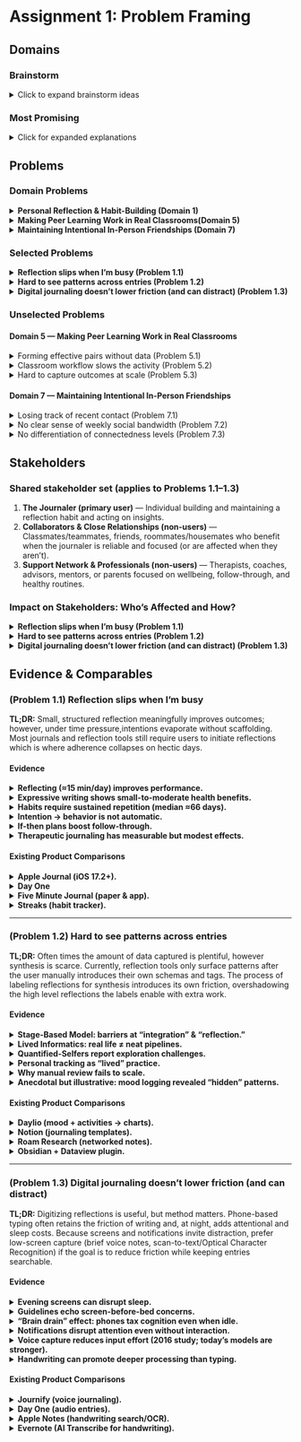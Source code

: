 # Assignment 1: Problem Framing

## Domains

### Brainstorm

<details>
<summary>Click to expand brainstorm ideas</summary>

1. **Personal Reflection & Habit-Building**  
   I care about regular reflection but run into friction: remembering to journal, carving out the time, and not having a quick way to review past entries or pull higher-level insights from them. Writing often feels like an extra task. I want a lightweight, structured way to capture thoughts daily and see patterns over time without it feeling like another task.

2. **Student-to-Student Campus Exchange**  
   At Harvard, students often use dorm email lists and send slide decks of items to sell, which creates a flood of “spammy” emails at the start and end of terms. They do this because trading with other Harvard students feels safer and easier than Facebook Marketplace. I’d like a campus-bounded way to discover, vet, and exchange items quickly—without inbox overload.

3. **Using Shared Dorm Amenities Without Guesswork**  
   Harvard recently switched to the _On Tap Away_ app to manage laundry, but it misses the mark: it doesn’t address the trial-and-error timing problem, especially when our building has just six machines (3 washers & 3 dryers) for 70+ people. I want earlier, more actionable signals about availability so I can plan my time instead of gambling it.

4. **Coordinating Casual Social Meals**  
   I love spontaneous meals with friends, but lining up time and place is harder than it should be. Group chats sprawl and good intentions fizzle. I want a simple, low-friction way to surface availability and interest without back-and-forth.

5. **Making Peer Learning Work in Real Classrooms**  
   I’m interested in pedagogy and have seen peer-to-peer activities help, but pairing and facilitation are often ad-hoc. Beyond helping teachers set up effective pairs/groups, I want to enable researchers to access large-scale classroom data so the impact of different pedagogies can actually be measured.

6. **Sharing Learning Artifacts Among Students**  
   Classes generate tons of notes and summaries, yet high-quality material is scattered and hard to trust. Motivated students produce great resources that don’t travel. I want a reliable way to find, credit, and iteratively improve study materials.

7. **Maintaining Intentional In-Person Friendships**  
   I genuinely like hanging out and staying in touch, but in the hustle and bustle I forget to maintain relationships or they fall off my radar. I want gentle structure to keep friendships top-of-mind with supportive nudges.

8. **Discovering & Enrolling in Enrichment Programs**  
   Families struggle to find after-school and summer options; information is fragmented and popular programs fill fast. The search and waitlist process feels opaque. I want clearer discovery and enrollment paths, especially for oversubscribed programs.

9. **Learning User Research by Doing**  
   When students hear about user interviews the rarely are able to practice under realistic conditions. During my gap year I taught user research as a way to explore the world and build user-centric solutions; a tool here could expand that reach and give teachers a creative on-ramp to design thinking. I want experiential practice with feedback that connects insights to solution quality and viability.

10. **Teacher-to-Teacher Curriculum Sharing & Adaptation**  
    Teachers reinvent materials constantly, yet good resources are hard to find, vet, and adapt. Inspired by Scratch’s "Remix" culture - communities that iterate, learn, and share - I want materials to travel and evolve with clear attribution and quality signals.

</details>

### Most Promising

<details>
<summary>Click for expanded explanations</summary>

#### **Personal Reflection & Habit-Building**

I find it genuinely helpful to take a moment each day to reflect on what happened and plan what I want to do tomorrow. But there’s real friction: I sometimes forget to journal, when I’m busy it’s one of the first habits I abandon because it “takes too much time,” and with a written journal it’s hard to spot high-level patterns across days. I’m curious whether new AI tools could lower the effort of reflection and still unlock the benefits, like actionable to-dos and higher-level insights, without the usual pain.

#### **Making Peer Learning Work in Real Classrooms**

I’m deeply interested in education and pedagogy, and I’ve seen peer activities help; however, pairing and facilitation often feel ad-hoc, especially in under-resourced classrooms. I’m drawn to this domain because it’s hard for educators and researchers to access enough real-world data to evaluate which approaches work best at scale. I want to understand how to support peer learning more intentionally and make it easier to study its impact rigorously.

#### **Maintaining Intentional In-Person Friendships**

I care about staying close with people I value - meeting up, calling, FaceTiming, or even sending a quick “thinking of you” text - but in the rush of school and life, relationships slip out of focus. The friction is remembering who I haven’t connected with recently and finding low-effort ways to reach out that feel natural, not performative or guilt-inducing. I’m interested in light weight scaffolds that keep relationships top-of-mind and make it easier to initiate and sustain meaningful touchpoints.

</details>

## Problems

### Domain Problems

<details>
<summary><b>Personal Reflection & Habit-Building (Domain 1)</b></summary>

- **1.1) Reflection slips when I’m busy**  
  On most evenings I want to reflect and plan tomorrow, but when school ramps up I forget or skip it because it feels like it takes too much time. I’ve tried reminders and a few apps. I still end up inconsistent and lose the thread from day to day. I want a way to make reflection easy to remember and quick to complete so the habit sticks.
- **1.2) Hard to see patterns across entries**  
  I journal for stretches, but when I look back it’s hard to spot themes—what drains me, what works, how goals progress. I’ve tried tags and rereads, but it still feels like noise. I want clearer trends that translate into simple next steps.
- **1.3) Digital journaling doesn’t lower friction (and can distract)**  
 I prefer handwriting to typing, and digitizing doesn’t actually reduce the effort; it often adds negatives—like typing on my phone before bed, which feels awkward and distracting. Re-entering notes or forcing myself to type just shifts the burden without making reflection easier. I want the benefits of digital insight without adding typing friction or device distraction.
</details>

<details>
<summary><b>Making Peer Learning Work in Real Classrooms(Domain 5)</b></summary>

- **5.1) Forming effective pairs without data**  
  When I run peer activities, I often have little to go on beyond a roster, so pairing ends up random or based on guesswork. Quick surveys and ad-hoc observations still take time and give uneven results. I want a lightweight way to form complementary pairs quickly so the activity starts strong.
- **5.2) Classroom workflow slows the activity**  
  During Think-Pair-Share–style tasks, I juggle slides, rosters, and timers, which costs minutes and breaks momentum. Spreadsheets and printed lists still pull focus from facilitation. I want smoother in-the-moment logistics so students spend more time actually collaborating.
- **5.3) Hard to capture outcomes at scale**  
  After activities, it’s difficult to collect consistent, low-burden signals about what worked—across classes, weeks, or schools. Exit tickets and small pilots produce fragmented, small datasets. I want a simple, ethical way to gather comparable outcome data so different pedagogies can be evaluated rigorously.

</details>

<details>
<summary><b>Maintaining Intentional In-Person Friendships (Domain 7)</b></summary>

- **7.1) Losing track of recent contact**  
  Even with good intentions, weeks can pass without reaching out. Lists and calendar reminders help only a little, and outreach remains reactive. A gentle way to surface who has fallen off the radar would make staying in touch easier.
- **7.2) No clear sense of weekly social bandwidth**  
  Without a realistic view of time and energy for connection, it’s easy to overcommit or under-connect. Calendars don’t translate into a simple “capacity” for calls, texts, or meetups. A straightforward capacity view would align plans with actual bandwidth.
- **7.3) No differentiation of connectedness levels**  
  Treating all contacts the same makes it hard to prioritize relationships that matter most or need attention now. A lightweight way to reflect different closeness levels would help right-size touchpoints and timing.

</details>

### Selected Problems

<details>
<summary><b>Reflection slips when I’m busy (Problem 1.1)</b></summary>

When school ramps up, reflection gets skipped because it feels time-consuming and easy to forget. This is widespread and directly tied to my experience; without consistency, none of the downstream benefits (insights, planning) happen. It’s also tractable to prototype and evaluate quickly, which makes it a strong fit for a short project.  
**Why included:** High impact, personal salience, clear MVP, measurable behavior change.

</details>

<details>
<summary><b>Hard to see patterns across entries (Problem 1.2)</b></summary>

Even with intermittent journaling, it’s difficult to surface themes like repeated stressors, effective routines, or progress toward goals. Improving this turns reflection into actionable adjustments rather than isolated entries. It pairs naturally with 1.1 but remains a distinct, solvable problem.  
**Why included:** Converts reflection into action; strong leverage; evaluable via simple metrics (e.g., surfaced trends → next-step tasks).

</details>

<details>
<summary><b>Digital journaling doesn’t lower friction (and can distract) (Problem 1.3) </b></summary>

Typing—especially on a phone before bed—adds its own friction and can be distracting, so “just digitize it” isn’t actually a fix. The modality mismatch leads to drop-off even when motivation is high. Addressing this constraint is key to avoiding solutions that look good on paper but don’t get used.  
**Why included:** Prevents a common false solution; centers real-world habit friction; informs practical design constraints.

</details>

### Unselected Problems

#### Domain 5 — Making Peer Learning Work in Real Classrooms

<details>
<summary>Forming effective pairs without data (Problem 5.1)</summary>
Valuable, but narrower leverage than establishing consistent data/insight flows; also benefits from resolving 5.3 first.
</details>

<details>
<summary>Classroom workflow slows the activity (Problem 5.2)</summary>
Important, yet validation requires real classroom access and co-design time—high coordination cost for a short timeline.
</details>

<details>
<summary>Hard to capture outcomes at scale (Problem 5.3)</summary>
High impact but heavy (privacy, approvals, multi-site consistency); better as a longer-term effort than a two–three-week build.
</details>

#### Domain 7 — Maintaining Intentional In-Person Friendships

<details>
<summary>Losing track of recent contact (Problem 7.1)</summary>
Meaningful, but outside the immediate focus on reflection habits; likely to require multi-app integrations to shine.
</details>

<details>
<summary>No clear sense of weekly social bandwidth (Problem 7.2)</summary>
Useful, but depends on modeling time/energy from calendars and routines—non-trivial for a short prototype.
</details>

<details>
<summary>No differentiation of connectedness levels (Problem 7.3)</summary>
Valuable conceptually, but needs prolonged calibration with real usage to avoid over- or under-prioritizing ties.
</details>

## Stakeholders

### Shared stakeholder set (applies to Problems 1.1–1.3)

1. **The Journaler (primary user)** — Individual building and maintaining a reflection habit and acting on insights.
2. **Collaborators & Close Relationships (non-users)** — Classmates/teammates, friends, roommates/housemates who benefit when the journaler is reliable and focused (or are affected when they aren’t).
3. **Support Network & Professionals (non-users)** — Therapists, coaches, advisors, mentors, or parents focused on wellbeing, follow-through, and healthy routines.

### Impact on Stakeholders: Who’s Affected and How?

<details>
<summary><b>Reflection slips when I’m busy (Problem 1.1)</b></summary>

- **The Journaler:** When reflection gets skipped during busy periods, planning weakens and follow-through drops; the habit becomes fragile and progress feels unclear.
- **Collaborators & Close Relationships:** Missed or late commitments and more reactive communication create friction in shared tasks or living arrangements. Reliability improves when the journaler maintains a simple, consistent cadence.
- **Support Network & Professionals:** Inconsistent inputs make it harder to spot emerging issues, celebrate wins, or tailor guidance; steadier entries enable earlier, more targeted support.

</details>

<details>
<summary><b>Hard to see patterns across entries (Problem 1.2)</b></summary>

- **The Journaler:** Without surfaced trends (recurring stressors, effective routines, goal progress), entries stay siloed and opportunities to adjust are missed. Clear patterns enable concrete next steps and better prioritization.
- **Collaborators & Close Relationships:** When the journaler can translate patterns into plans, scheduling becomes more predictable and last-minute churn for others decreases.
- **Support Network & Professionals:** Synthesized themes help sessions focus on decisions and experiments instead of repeatedly rediscovering issues from scratch.

</details>

<details>
<summary><b>Digital journaling doesn’t lower friction (and can distract) (Problem 1.3)</b></summary>

- **The Journaler:** Typing—especially on a phone near bedtime—adds friction and distraction, reducing adherence and potentially harming sleep; habit benefits are lost when tools increase effort.
- **Collaborators & Close Relationships:** Next-day preparedness can suffer (scattered plans, slower follow-through), which ripples into team work and shared responsibilities.
- **Support Network & Professionals:** If the modality increases friction and gets abandoned, there’s less trustworthy data to inform coaching/therapy and track progress over time.

</details>

## Evidence & Comparables

### (Problem 1.1) Reflection slips when I’m busy

**TL;DR:** Small, structured reflection meaningfully improves outcomes; however, under time pressure,intentions evaporate without scaffolding. Most journals and reflection tools still require users to initiate reflections which is where adherence collapses on hectic days.

#### Evidence

<details>
<summary><b>Reflecting (≈15 min/day) improves performance.</b></summary>
   
A call-center field experiment found trainees who spent time reflecting outperformed controls on final assessments, highlighting that even small, regular reflection yields benefits.

[Harvard Business School — _Reflecting on Work Improves Job Performance_](https://www.library.hbs.edu/working-knowledge/reflecting-on-work-improves-job-performance).

</details>

<details>
<summary><b>Expressive writing shows small-to-moderate health benefits.</b></summary>
Reviews summarize gains in psychological and some physical outcomes from brief, structured journaling interventions (not a panacea, but meaningful for many).

[_Advances in Psychiatric Treatment_ — Emotional and physical health benefits of expressive writing](https://www.cambridge.org/core/journals/advances-in-psychiatric-treatment/article/emotional-and-physical-health-benefits-of-expressive-writing/ED2976A61F5DE56B46F07A1CE9EA9F9F).

</details>

<details>
<summary><b>Habits require sustained repetition (median ≈66 days).</b></summary>
Real-world habit formation work shows automaticity rising over weeks, explaining why reflection drops during busy stretches without strong scaffolds.
   
[UCL summary of Lally et al. (Eur. J. Soc. Psychol.)](https://www.ucl.ac.uk/news/2009/aug/how-long-does-it-take-form-habit)
</details>

<details>
<summary><b>Intention → behavior is not automatic.</b></summary>
A meta-analysis finds that experimentally increasing intentions yields smaller changes in behavior—so “I intend to journal” often isn’t enough without prompts/systems.  
   
[Sheeran (Meta-analysis) — _Does Changing Behavioral Intentions Engender Behavior Change?_ (PDF)](http://www.communicationcache.com/uploads/1/0/8/8/10887248/does_changing_behavioral_intentions_engender_behavior_change-_a_meta-analysis_of_the_experimental_evidence.pdf).
</details>

<details>
<summary><b>If-then plans boost follow-through.</b></summary>
A comprehensive meta-analysis shows _implementation intentions_ (“If it’s 10 pm, then I journal for 3 minutes”) produce medium–large gains in goal attainment—useful for making the habit resilient when life gets busy.

[Gollwitzer & Sheeran — _Implementation Intentions and Goal Achievement: A Meta-analysis of Effects and Processes_](https://www.sciencedirect.com/science/article/pii/S0065260106380021)

</details>
<details>
<summary><b>Therapeutic journaling has measurable but modest effects.</b></summary>
 The VA summarizes multiple meta-analyses of expressive writing showing small–moderate benefits (e.g., PTSD symptoms), supporting the value of consistent reflection.
 
 [U.S. Dept. of Veterans Affairs — Therapeutic Journaling (PDF)](https://www.va.gov/WHOLEHEALTHLIBRARY/docs/Therapeutic-Journaling.pdf).
</details>

#### Existing Product Comparisons

<details>
<summary><b>Apple Journal (iOS 17.2+).</b></summary>
   Uses on-device ML to suggest “moments” and nudge entries; still requires opening the app and typing, so time pressure can defeat adherence.

[Apple Newsroom — _Journal app launch_](https://www.apple.com/newsroom/2023/12/apple-launches-journal-app-a-new-app-for-reflecting-on-everyday-moments/).

</details>

<details>
<summary><b>Day One</b></summary>
   Mature journaling app (reminders, audio, rich capture); friction remains because the user typically must initiate and type—susceptible to being skipped when busy.

[Day One — Features](https://dayoneapp.com/features/).

</details>

<details>
<summary><b>Five Minute Journal (paper & app).</b></summary>
   Lightweight prompts reduce decision friction, but logging is still manual; quick cadence can trade depth for convenience.

[Intelligent Change — Five Minute Journal](https://www.intelligentchange.com/products/the-five-minute-journal).

</details>

<details>
<summary><b>Streaks (habit tracker).</b></summary>
   Reinforces daily consistency with streak mechanics; not a journal and offers little support for deeper reflection content.

[Streaks App](https://streaksapp.com/).

</details>

---

### (Problem 1.2) Hard to see patterns across entries

**TL;DR:** Often times the amount of data captured is plentiful, however synthesis is scarce. Currently, reflection tools only surface patterns after the user manually introduces their own schemas and tags. The process of labeling reflections for synthesis introduces its own friction, overshadowing the high level reflections the labels enable with extra work.

#### Evidence

<details>
<summary><b>Stage-Based Model: barriers at “integration” & “reflection.”</b></summary>

Foundational HCI work shows people struggle to aggregate and interpret their self-data—exactly the step from scattered entries → actionable trends.  
[Li et al., _A Stage-Based Model of Personal Informatics Systems_ (CHI 2010, PDF)](https://courses.cs.washington.edu/courses/cse440/17au/readings/PersonalInformatics-Li2010.pdf).

</details>

<details>
<summary><b>Lived Informatics: real life ≠ neat pipelines.</b></summary>

Epstein et al. show that outside lab conditions, tracking is messy and episodic; people often fail to synthesize across time without tooling that surfaces patterns.  
[Epstein et al., _A Lived Informatics Model of Personal Informatics_ (UbiComp 2015, PDF)](https://courses.cs.washington.edu/courses/cse440/17au/readings/PersonalInformatics-Epstein2015.pdf).

</details>

<details>
<summary><b>Quantified-Selfers report exploration challenges.</b></summary>

Even committed trackers struggle to turn collections into insight/action, underscoring the need for automatic summarization/visualization.  
[Choe et al., _Understanding Quantified-Selfers’ Practices_ (PDF)](https://courses.cs.washington.edu/courses/cse440/19wi/assets/readings/PersonalInformatics-Choe2014.pdf).

</details>

<details>
<summary><b>Personal tracking as “lived” practice.</b></summary>

Interview study emphasizes irregular use and short-term goals; long-horizon patterns are rarely surfaced without help.  
[Rooksby et al., _Personal Tracking as Lived Informatics_ (CHI 2014, PDF)](https://johnrooksby.org/papers/livedinformatics.pdf).

</details>

<details>
<summary><b>Why manual review fails to scale.</b></summary>

Follow-on work argues people need multiple data types presented together for discovery/reflection—manual rereads rarely reveal longitudinal themes.  
[Li, _Understanding My Data, Myself_ (Ubicomp 2011, PDF)](https://hcitang.org/uploads/Teaching/2011-li-understanding-my-data.pdf).

</details>

<details>
<summary><b>Anecdotal but illustrative: mood logging revealed “hidden” patterns.</b></summary>

A month with Daylio surfaced trends memory glossed over—evidence that light structure + aggregation can expose actionable themes.  
[AndroidPolice — _I used Daylio to track my moods for a month_](https://www.androidpolice.com/i-used-daylio-track-moods-for-month/).

</details>

#### Existing Product Comparisons

<details>
<summary><b>Daylio (mood + activities → charts).</b></summary>

Very low-friction check-ins with automatic charts; depth beyond moods requires customization.  
[Daylio](https://daylio.net/).

</details>

<details>
<summary><b>Notion (journaling templates).</b></summary>

Flexible databases/rollups can support trend views, but insights depend on manual schema/tagging—no automatic NLP over narrative text.  
[Notion template example](https://www.notion.com/templates/journalling-vp).

</details>

<details>
<summary><b>Roam Research (networked notes).</b></summary>

Daily notes + backlinks build a knowledge graph; pattern detection still relies on user queries, filters, and conventions.  
[Roam site](https://roamresearch.com/) and [Sweet Setup overview](https://thesweetsetup.com/a-thorough-beginners-guide-to-roam-research/).

</details>

<details>
<summary><b>Obsidian + Dataview plugin.</b></summary>

Treats notes as a queryable database to build dashboards; powerful but setup/maintenance shifts burden to the user.  
[Dataview plugin (GitHub)](https://github.com/blacksmithgu/obsidian-dataview).

</details>

---

### (Problem 1.3) Digital journaling doesn’t lower friction (and can distract)

**TL;DR:** Digitizing reflections is useful, but method matters. Phone-based typing often retains the friction of writing and, at night, adds attentional and sleep costs. Because screens and notifications invite distraction, prefer low-screen capture (brief voice notes, scan-to-text/Optical Character Recognition) if the goal is to reduce friction while keeping entries searchable.

#### Evidence

<details>
<summary><b>Evening screens can disrupt sleep.</b></summary>

Harvard Health explains how blue-light exposure at night can delay melatonin and shift circadian timing—risking poorer sleep when journaling on phones at bedtime.  
[Harvard Health Letter — _Blue light has a dark side_ (PDF)](https://www.drhodesod.com/uploads/4/1/4/3/41435373/harvard_medical_news_blue_light_has_a_dark_side_%281%29.pdf).

</details>

<details>
<summary><b>Guidelines echo screen-before-bed concerns.</b></summary>

Sleep Foundation (medically reviewed, 2025 update) details mechanisms (light + engagement) and best practices to mitigate impact.  
[Sleep Foundation — _How Electronics Affect Sleep_](https://www.sleepfoundation.org/how-sleep-works/how-electronics-affect-sleep).

</details>

<details>
<summary><b>“Brain drain” effect: phones tax cognition even when idle.</b></summary>

Lab studies show the mere presence of your smartphone reduces available cognitive capacity—supporting the idea that phones add mental “drag” during reflection.  
[Ward et al., _Brain Drain_ (PDF)](https://www.journals.uchicago.edu/doi/pdfplus/10.1086/691462).

</details>

<details>
<summary><b>Notifications disrupt attention even without interaction.</b></summary>

Receiving alerts impairs performance; reminder-driven logging can paradoxically erode focus if not carefully designed.  
[Stothart et al. summary — ScienceDaily](https://www.sciencedaily.com/releases/2015/07/150709133044.htm).

</details>

<details>
<summary><b>Voice capture reduces input effort (2016 study; today’s models are stronger).</b></summary>

Stanford/Baidu/UW found mobile speech recognition ≈3× faster (and more accurate) than typing; conducted in **2016**, and modern ASR has improved further—strengthening the case for voice over typing when screens are unavoidable.  
[Stanford Engineering write-up](https://engineering.stanford.edu/news/smartphone-speech-recognition-faster-and-more-accurate-typing) and [UW iSchool news](https://ischool.uw.edu/news/2016/11/study-talking-your-smartphone-3x-faster-typing).

</details>

<details>
<summary><b>Handwriting can promote deeper processing than typing.</b></summary>

Classic work shows longhand note-taking led to better conceptual recall vs. laptops—relevant when considering trade-offs of shifting reflective writing to phone typing.  
[Mueller & Oppenheimer (2014) — _Psychological Science_ (PDF)](https://cpb-us-w2.wpmucdn.com/sites.udel.edu/dist/6/132/files/2010/11/Psychological-Science-2014-Mueller-0956797614524581-1u0h0yu.pdf).

</details>

#### Existing Product Comparisons

<details>
<summary><b>Journify (voice journaling).</b></summary>

Lowers typing friction with audio + transcripts; still phone-based, so bedtime device issues may persist if used at night.  
[Journify](https://journify.live/)

</details>

<details>
<summary><b>Day One (audio entries).</b></summary>

Supports long audio entries and some transcription; however, the user still has to open the app and interact with the device.  
[Day One — Features](https://dayoneapp.com/features/).

</details>

<details>
<summary><b>Apple Notes (handwriting search/OCR).</b></summary>

Makes handwritten notes searchable—useful for archiving paper journals—but capture and organization remain manual.  
[Apple Support — Search handwriting in Notes (iPadOS)](https://support.apple.com/guide/ipad/search-notes-ipad64863a98/ipados) and [Use handwriting in Notes](https://support.apple.com/en-us/121259).

</details>

<details>
<summary><b>Evernote (AI Transcribe for handwriting).</b></summary>

OCR/AI transcription turns scans of handwritten pages into editable text; lowers re-typing burden but doesn’t, by itself, address bedtime screen friction.  
[Evernote — AI Transcribe handwriting](https://evernote.com/blog/ai-transcribe-handwriting-to-text)

</details>

